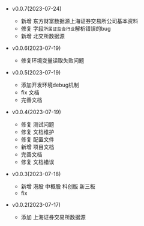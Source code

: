 - v0.0.7(2023-07-24)
    - 新增 东方财富数据源上海证券交易所公司基本资料
    - 修复 字段`所属证监会行业`解析错误的bug
    - 新增 北交所数据源

- v0.0.6(2023-07-19)
    - 修复环境变量读取失败问题

- v0.0.5(2023-07-19)
    - 添加开发环境debug机制
    - fix 文档
    - 完善文档

- v0.0.4(2023-07-19)
    - 修复 测试问题
    - 修复 文档维护
    - 修复 配置文件
    - 新增 项目文档
    - 完善文档
    - 修复 文档错误

- v0.0.3(2023-07-18)
    - 新增 港股 中概股 科创版 新三板
    - fix

- v0.0.2(2023-07-17)
    - 添加 上海证券交易所数据源
